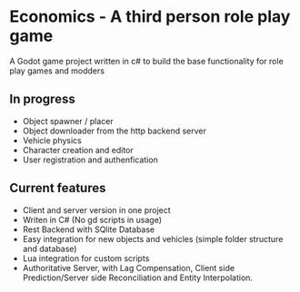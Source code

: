 # Economics - A third person role play game

A Godot game project written in c# to build the base functionality for role play games and modders

## In progress
- Object spawner / placer
- Object downloader from the http backend server
- Vehicle physics
- Character creation and editor
- User registration and authenfication

## Current features
- Client and server version in one project
- Writen in C# (No gd scripts in usage)
- Rest Backend with SQlite Database
- Easy integration for new objects and vehicles (simple folder structure and database)
- Lua integration for custom scripts
- Authoritative Server, with Lag Compensation, Client side Prediction/Server side Reconciliation and Entity Interpolation.


